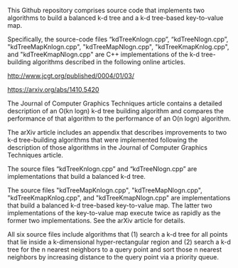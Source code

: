This Github repository comprises source code that implements two algorithms
to build a balanced k-d tree and a k-d tree-based
key-to-value map.

Specifically, the source-code files  “kdTreeKnlogn.cpp”, “kdTreeNlogn.cpp”,
"kdTreeMapKnlogn.cpp", "kdTreeMapNlogn.cpp", "kdTreeKmapKnlog.cpp", and
"kdTreeKmapNlogn.cpp" are C++ implementations of the k-d tree-building
algorithms described in the following online articles.

http://www.jcgt.org/published/0004/01/03/

https://arxiv.org/abs/1410.5420

The Journal of Computer Graphics Techniques article contains a detailed
description of an O(kn logn) k-d tree building algorithm and compares the
performance of that algorithm to the performance of an O(n logn) algorithm.

The arXiv article includes an appendix that describes improvements to two
k-d tree-building algorithms that were implemented following the description
of those algorithms in the Journal of Computer Graphics Techniques article.

The source files “kdTreeKnlogn.cpp” and “kdTreeNlogn.cpp” are implementations
that build a balanced k-d tree.

The source files "kdTreeMapKnlogn.cpp", "kdTreeMapNlogn.cpp", "kdTreeKmapKnlog.cpp",
and "kdTreeKmapNlogn.cpp" are implementations that build a balanced k-d tree-based
key-to-value map. The latter two implementations of the key-to-value map execute
twice as rapidly as the former two implementations. See the arXiv article for details.

All six source files include algorithms that (1) search a k-d tree for all points
that lie inside a k-dimensional hyper-rectangular region and (2) search a k-d tree
for the n nearest neighbors to a query point and sort those n nearest neighbors
by increasing distance to the query point via a priority queue.
